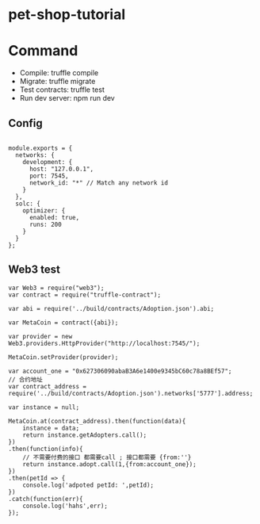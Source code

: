 # pet-shop-tutorial 
# Command
  - Compile:        truffle compile
  - Migrate:        truffle migrate
  - Test contracts: truffle test
  - Run dev server: npm run dev

## Config

```

module.exports = {
  networks: {
    development: {
      host: "127.0.0.1",
      port: 7545,
      network_id: "*" // Match any network id
    }
  },
  solc: {
    optimizer: {
      enabled: true,
      runs: 200
    }
  }
};

```

## Web3 test

```
var Web3 = require("web3");
var contract = require("truffle-contract");

var abi = require('../build/contracts/Adoption.json').abi;

var MetaCoin = contract({abi});

var provider = new Web3.providers.HttpProvider("http://localhost:7545/");

MetaCoin.setProvider(provider);

var account_one = "0x627306090abaB3A6e1400e9345bC60c78a8BEf57";
// 合约地址
var contract_address = require('../build/contracts/Adoption.json').networks['5777'].address;

var instance = null;

MetaCoin.at(contract_address).then(function(data){
    instance = data;
    return instance.getAdopters.call();
})
.then(function(info){
    // 不需要付费的接口 都需要call ; 接口都需要 {from:''}
    return instance.adopt.call(1,{from:account_one});
})
.then(petId => {
    console.log('adpoted petId: ',petId);
})
.catch(function(err){
    console.log('hahs',err);
});


```